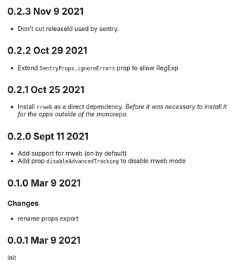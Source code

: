 ## 0.2.3 Nov 9 2021

- Don't cut releaseId used by sentry.

## 0.2.2 Oct 29 2021

- Extend `SentryProps.ignoreErrors` prop to allow RegExp

## 0.2.1 Oct 25 2021

- Install `rrweb` as a direct dependency. _Before it was necessary to install it for the apps outside of the monorepo._

## 0.2.0 Sept 11 2021

- Add support for rrweb (on by default)
- Add prop `disableAdvancedTracking` to disable rrweb mode

## 0.1.0 Mar 9 2021

### Changes

- rename props export

## 0.0.1 Mar 9 2021

Init
